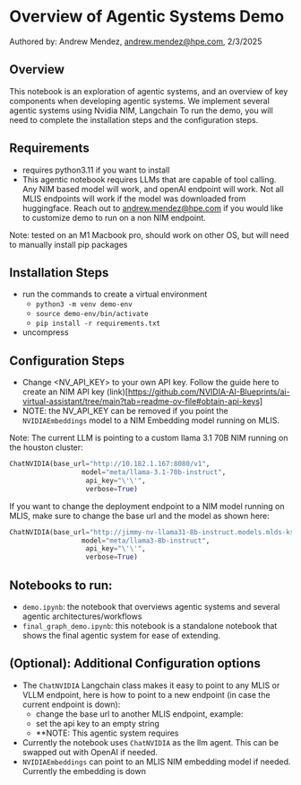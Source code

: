 # Overview of Agentic Systems Demo 
Authored by: Andrew Mendez, andrew.mendez@hpe.com, 2/3/2025

## Overview

This notebook is an exploration of agentic systems, and an overview of key components when developing agentic systems. We implement several agentic systems using Nvidia NIM, Langchain
To run the demo, you will need to complete the installation steps and the configuration steps.

## Requirements
* requires python3.11 if you want to install
* This agentic notebook requires LLMs that are capable of tool calling. Any NIM based model will work, and openAI endpoint will work. Not all MLIS endpoints will work if the model was downloaded from huggingface. Reach out to andrew.mendez@hpe.com if you would like to customize demo to run on a non NIM endpoint.

Note: tested on an M1 Macbook pro, should work on other OS, but will need to manually install pip packages

## Installation Steps 
* run the commands to create a virtual environment
    * `python3 -m venv demo-env`
    * `source demo-env/bin/activate`
    * `pip install -r requirements.txt`
* uncompress 

## Configuration Steps
 
* Change <NV_API_KEY> to your own API key. Follow the guide here to create an NIM API key (link)[https://github.com/NVIDIA-AI-Blueprints/ai-virtual-assistant/tree/main?tab=readme-ov-file#obtain-api-keys]
* NOTE: the NV_API_KEY can be removed if you point the `NVIDIAEmbeddings` model to a NIM Embedding model running on MLIS. 

Note: The current LLM is pointing to a custom llama 3.1 70B NIM running on the houston cluster:
```python
ChatNVIDIA(base_url="http://10.182.1.167:8080/v1",
                  model="meta/llama-3.1-70b-instruct", 
                   api_key="\'\'",
                   verbose=True)
```
If you want to change the deployment endpoint to a NIM model running on MLIS, make sure to change the base url and the model as shown here:
```python
ChatNVIDIA(base_url="http://jimmy-nv-llama31-8b-instruct.models.mlds-kserve.us.rdlabs.hpecorp.net/v1",
                  model="meta/llama3-8b-instruct", 
                   api_key="\'\'",
                   verbose=True)
```
## Notebooks to run:
* `demo.ipynb`: the notebook that overviews agentic systems and several agentic architectures/workflows
* `final_graph_demo.ipynb`: this notebook is a standalone notebook that shows the final agentic system for ease of extending.

## (Optional): Additional Configuration options

* The `ChatNVIDIA` Langchain class makes it easy to point to any MLIS or VLLM endpoint, here is how to point to a new endpoint (in case the current endpoint is down):
    * change the base url to another MLIS endpoint, example: 
    * set the api key to an empty string
    * **NOTE: This agentic system requires
* Currently the notebook uses `ChatNVIDIA` as the llm agent. This can be swapped out with OpenAI if needed.
* `NVIDIAEmbeddings` can point to an MLIS NIM embedding model if needed. Currently the embedding is down